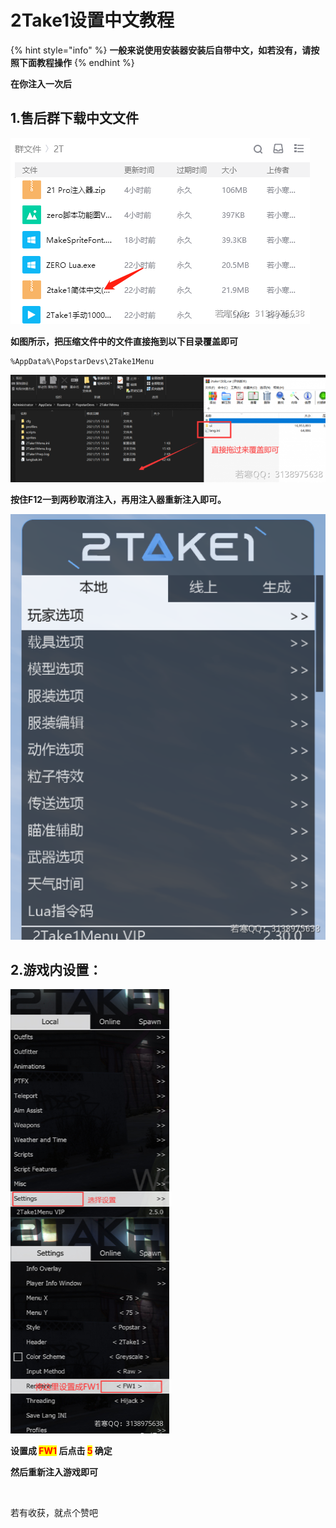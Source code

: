 # 2Take1设置中文教程

{% hint style="info" %}
**一般来说使用安装器安装后自带中文，如若没有，请按照下面教程操作**
{% endhint %}

**在你注入一次后**

## **1.售后群下载中文文件**

![](<../../../.gitbook/assets/image (175).png>)

**如图所示，把压缩文件中的文件直接拖到以下目录覆盖即可**

```
%AppData%\PopstarDevs\2Take1Menu
```

![](<../../../.gitbook/assets/image (8).png>)

**按住F12一到两秒取消注入，再用注入器重新注入即可。**

![](<../../../.gitbook/assets/image (31).png>)

## 2.游戏内设置：

![](<../../../.gitbook/assets/image (25).png>)

**设置成 **<mark style="color:red;">**FW1**</mark>** 后点击 **<mark style="color:red;">**5**</mark>** 确定**

**然后重新注入游戏即可**

​

若有收获，就点个赞吧
